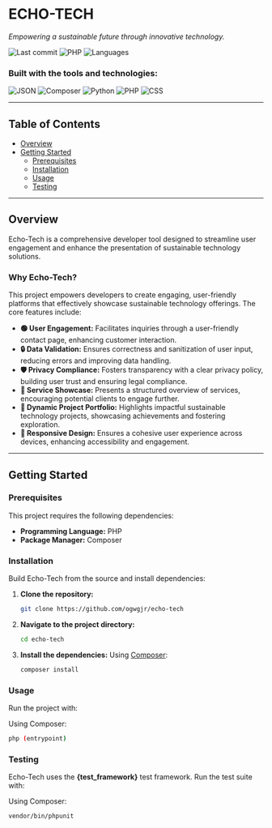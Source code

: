 # ECHO-TECH

*Empowering a sustainable future through innovative technology.*

![Last commit](https://img.shields.io/badge/last_commit-yesterday-blue) ![PHP](https://img.shields.io/badge/PHP-91.9%25-brightgreen) ![Languages](https://img.shields.io/badge/languages-4-orange)

### Built with the tools and technologies:

![JSON](https://img.shields.io/badge/JSON-orange) ![Composer](https://img.shields.io/badge/Composer-brown) ![Python](https://img.shields.io/badge/Python-blue) ![PHP](https://img.shields.io/badge/PHP-purple) ![CSS](https://img.shields.io/badge/CSS-purple)

---

## Table of Contents

- [Overview](#overview)
- [Getting Started](#getting-started)
  - [Prerequisites](#prerequisites)
  - [Installation](#installation)
  - [Usage](#usage)
  - [Testing](#testing)

---

## Overview

Echo-Tech is a comprehensive developer tool designed to streamline user engagement and enhance the presentation of sustainable technology solutions.

### Why Echo-Tech?

This project empowers developers to create engaging, user-friendly platforms that effectively showcase sustainable technology offerings. The core features include:

- **🟢 User Engagement:** Facilitates inquiries through a user-friendly contact page, enhancing customer interaction.
- **🔒 Data Validation:** Ensures correctness and sanitization of user input, reducing errors and improving data handling.
- **🛡️ Privacy Compliance:** Fosters transparency with a clear privacy policy, building user trust and ensuring legal compliance.
- **📢 Service Showcase:** Presents a structured overview of services, encouraging potential clients to engage further.
- **📂 Dynamic Project Portfolio:** Highlights impactful sustainable technology projects, showcasing achievements and fostering exploration.
- **📱 Responsive Design:** Ensures a cohesive user experience across devices, enhancing accessibility and engagement.

---

## Getting Started

### Prerequisites

This project requires the following dependencies:

- **Programming Language:** PHP  
- **Package Manager:** Composer

### Installation

Build Echo-Tech from the source and install dependencies:

1. **Clone the repository:**

   ```sh
   git clone https://github.com/ogwgjr/echo-tech
   ```

2. **Navigate to the project directory:**

   ```sh
   cd echo-tech
   ```

3. **Install the dependencies:**
   Using [Composer](https://getcomposer.org/):

   ```sh
   composer install
   ```

### Usage

Run the project with:

Using Composer:

```sh
php (entrypoint)
```

### Testing

Echo-Tech uses the **{test_framework}** test framework. Run the test suite with:

Using Composer:

```sh
vendor/bin/phpunit
```
